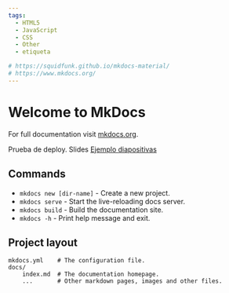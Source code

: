 ```yaml
---
tags:
  - HTML5
  - JavaScript
  - CSS
  - Other
  - etiqueta

# https://squidfunk.github.io/mkdocs-material/
# https://www.mkdocs.org/
---
```



# Welcome to MkDocs

For full documentation visit [mkdocs.org](https://www.mkdocs.org).

Prueba de deploy. Slides [Ejemplo diapositivas](slides/slides1.html)

## Commands

* `mkdocs new [dir-name]` - Create a new project.
* `mkdocs serve` - Start the live-reloading docs server.
* `mkdocs build` - Build the documentation site.
* `mkdocs -h` - Print help message and exit.

## Project layout

    mkdocs.yml    # The configuration file.
    docs/
        index.md  # The documentation homepage.
        ...       # Other markdown pages, images and other files.
